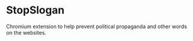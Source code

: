 # StopSlogan

Chromium extension to help prevent political propaganda and other words on the websites.
